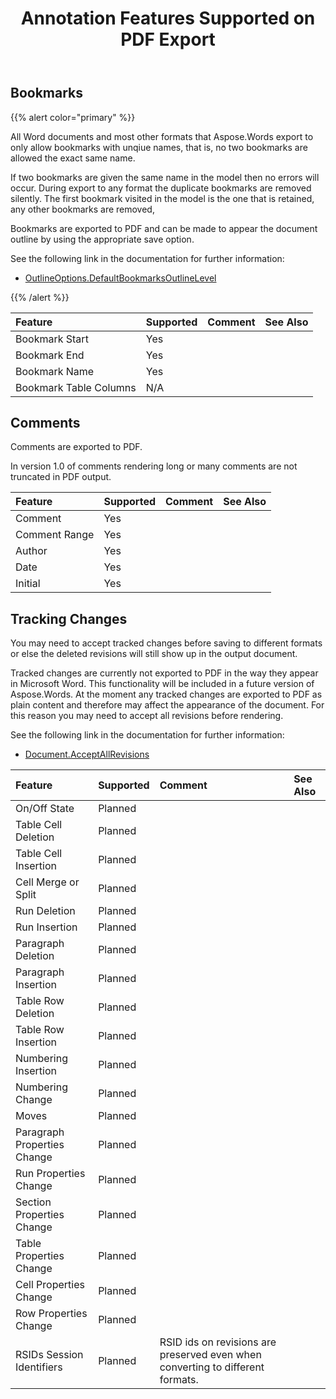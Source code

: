 ﻿---
title: Annotation Features Supported on PDF Export
type: docs
weight: 10
url: /net/annotation-features-supported-on-pdf-export/
---

## Bookmarks

{{% alert color="primary" %}} 

All Word documents and most other formats that Aspose.Words export to only allow bookmarks with unqiue names, that is, no two bookmarks are allowed the exact same name.

If two bookmarks are given the same name in the model then no errors will occur. During export to any format the duplicate bookmarks are removed silently. The first bookmark visited in the model is the one that is retained, any other bookmarks are removed,

Bookmarks are exported to PDF and can be made to appear the document outline by using the appropriate save option.

See the following link in the documentation for further information:

- [OutlineOptions.DefaultBookmarksOutlineLevel](https://apireference.aspose.com/words/net/aspose.words.saving/outlineoptions/properties/defaultbookmarksoutlinelevel)

{{% /alert %}} 

|**Feature**|**Supported**|**Comment**|**See Also**|
| :- | :- | :- | :- |
|Bookmark Start|Yes| | |
|Bookmark End|Yes| | |
|Bookmark Name|Yes| | |
|Bookmark Table Columns|N/A| | |

## Comments

Comments are exported to PDF.

In version 1.0 of comments rendering long or many comments are not truncated in PDF output.

|**Feature**|**Supported**|**Comment**|**See Also**|
| :- | :- | :- | :- |
|Comment|Yes| | |
|Comment Range|Yes| | |
|Author|Yes| | |
|Date|Yes| | |
|Initial|Yes| | |

## Tracking Changes

You may need to accept tracked changes before saving to different formats or else the deleted revisions will still show up in the output document.

Tracked changes are currently not exported to PDF in the way they appear in Microsoft Word. This functionality will be included in a future version of Aspose.Words. At the moment any tracked changes are exported to PDF as plain content and therefore may affect the appearance of the document. For this reason you may need to accept all revisions before rendering.

See the following link in the documentation for further information:

- [Document.AcceptAllRevisions](https://apireference.aspose.com/words/net/aspose.words/document/methods/acceptallrevisions)

|**Feature**|**Supported**|**Comment**|**See Also**|
| :- | :- | :- | :- |
|On/Off State|Planned| | |
|Table Cell Deletion|Planned| | |
|Table Cell Insertion|Planned| | |
|Cell Merge or Split|Planned| | |
|Run Deletion|Planned| | |
|Run Insertion|Planned| | |
|Paragraph Deletion|Planned| | |
|Paragraph Insertion|Planned| | |
|Table Row Deletion|Planned| | |
|Table Row Insertion|Planned| | |
|Numbering Insertion|Planned| | |
|Numbering Change|Planned| | |
|Moves|Planned| | |
|Paragraph Properties Change|Planned| | |
|Run Properties Change|Planned| | |
|Section Properties Change|Planned| | |
|Table Properties Change|Planned| | |
|Cell Properties Change|Planned| | |
|Row Properties Change|Planned| | |
|RSIDs Session Identifiers|Planned|RSID ids on revisions are preserved even when converting to different formats.| |

